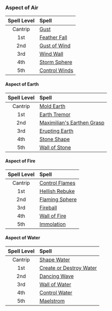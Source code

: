 ### Aspect of Air

| Spell Level | Spell                    |
| :---------: | :----------------------- |
|   Cantrip   | [Gust](https://lolindhir.github.io/PnP/spells/Gust)          |
|     1st     | [Feather Fall](https://lolindhir.github.io/PnP/spells/Feather%2520Fall)  |
|     2nd     | [Gust of Wind](https://lolindhir.github.io/PnP/spells/Gust%2520of%2520Wind)  |
|     3rd     | [Wind Wall](https://lolindhir.github.io/PnP/spells/Wind%2520Wall)     |
|     4th     | [Storm Sphere](https://lolindhir.github.io/PnP/spells/Storm%2520Sphere)  |
|     5th     | [Control Winds](https://lolindhir.github.io/PnP/spells/Control%2520Winds) |



#### Aspect of Earth

| Spell Level | Spell                                 |
| :---------: | :------------------------------------ |
|   Cantrip   | [Mold Earth](https://lolindhir.github.io/PnP/spells/Mold%2520Earth)                 |
|     1st     | [Earth Tremor](https://lolindhir.github.io/PnP/spells/Earth%2520Tremor)               |
|     2nd     | [Maximilian's Earthen Grasp](https://lolindhir.github.io/PnP/spells/Maximilian%27s%2520Earthen%2520Grasp) |
|     3rd     | [Erupting Earth](https://lolindhir.github.io/PnP/spells/Erupting%2520Earth)             |
|     4th     | [Stone Shape](https://lolindhir.github.io/PnP/spells/Stone%2520Shape)                |
|     5th     | [Wall of Stone](https://lolindhir.github.io/PnP/spells/Wall%2520of%2520Stone)              |



#### Aspect of Fire

| Spell Level | Spell                     |
| :---------: | :------------------------ |
|   Cantrip   | [Control Flames](https://lolindhir.github.io/PnP/spells/Control%2520Flames) |
|     1st     | [Hellish Rebuke](https://lolindhir.github.io/PnP/spells/Hellish%2520Rebuke) |
|     2nd     | [Flaming Sphere](https://lolindhir.github.io/PnP/spells/Flaming%2520Sphere) |
|     3rd     | [Fireball](https://lolindhir.github.io/PnP/spells/Fireball)       |
|     4th     | [Wall of Fire](https://lolindhir.github.io/PnP/spells/Wall%2520of%2520Fire)   |
|     5th     | [Immolation](https://lolindhir.github.io/PnP/spells/Immolation)     |



#### Aspect of Water

| Spell Level | Spell                              |
| :---------: | :--------------------------------- |
|   Cantrip   | [Shape Water](https://lolindhir.github.io/PnP/spells/Shape%2520Water)             |
|     1st     | [Create or Destroy Water](https://lolindhir.github.io/PnP/spells/Create%2520or%2520Destroy%2520Water) |
|     2nd     | [Dancing Wave](https://lolindhir.github.io/PnP/spells/Dancing%2520Wave)            |
|     3rd     | [Wall of Water](https://lolindhir.github.io/PnP/spells/Wall%2520of%2520Water)           |
|     4th     | [Control Water](https://lolindhir.github.io/PnP/spells/Control%2520Water)           |
|     5th     | [Maelstrom](https://lolindhir.github.io/PnP/spells/Maelstrom)               |